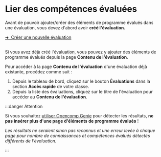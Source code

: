 # Lier des compétences évaluées

Avant de pouvoir ajouter/créer des éléments de programme évalués dans une évaluation, vous devez d'abord avoir **créé l'évaluation.**

<div class="pagination-nav__item">
<a class="pagination-nav__link" href="/creer-mes-evaluations/creer-une-nouvelle-evaluation/">
    <div class="pagination-nav__label">➜&nbsp;&nbsp;Créer une nouvelle évaluation</div>
</a>
</div>
<br />

Si vous avez déjà créé l'évaluation, vous pouvez y ajouter des éléments de programme évalués depuis la page **Contenu de l'évaluation**.

Pour accéder à la page **Contenu de l'évaluation** d'une évaluation déjà existante, procédez comme suit :

1. Depuis le tableau de bord, cliquez sur le bouton **Évaluations** dans la section **Accès rapide** de votre classe.
2. Depuis la liste des évaluations, cliquez sur le titre de l'évaluation pour accéder au **Contenu de l'évaluation**.

:::danger Attention

Si vous souhaitez [utiliser Opencomp Genie](/saisir-les-resultats/utiliser-opencomp-genie/README) pour détecter les résultats, **ne pas insérer plus d'une page d'éléments de programme évalués** !

_Les résultats ne seraient sinon pas reconnus et une erreur levée à chaque page pour nombre de connaissances et compétences évalués détectés différents de l'évaluation._

:::



